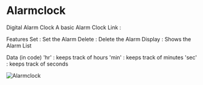 # Alarmclock
Digital Alarm Clock
A basic Alarm Clock
Link : 

Features
Set : Set the Alarm
Delete : Delete the Alarm
Display : Shows the Alarm List

Data (in code)
'hr' : keeps track of hours
'min' : keeps track of minutes
'sec' : keeps track of seconds


![Alarmclock](https://github.com/shri9514/Alarmclock/assets/74363853/a6849892-4e61-41e2-a659-16a90f2e1bee)

